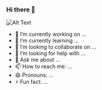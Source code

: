 ### Hi there 👋

![Alt Text](https://i.pinimg.com/originals/37/bd/32/37bd327e52e145e2b224fd870efb90e8.gif)

- 🔭 I’m currently working on ...
- 🌱 I’m currently learning ...
- 👯 I’m looking to collaborate on ...
- 🤔 I’m looking for help with ...
- 💬 Ask me about ...
- 📫 How to reach me: ...
- 😄 Pronouns: ...
- ⚡ Fun fact: ...
